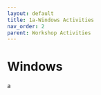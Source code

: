 ```yaml
---
layout: default
title: 1a-Windows Activities
nav_order: 2
parent: Workshop Activities
---
```


# Windows

a
